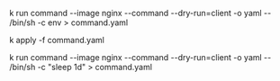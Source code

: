 k run command --image nginx --command --dry-run=client -o yaml -- /bin/sh -c env > command.yaml

k apply -f command.yaml

k run command --image nginx --command --dry-run=client -o yaml -- /bin/sh -c "sleep 1d" > command.yaml

